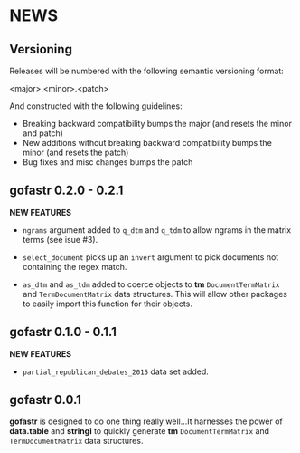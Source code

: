 NEWS
====

Versioning
----------

Releases will be numbered with the following semantic versioning format:

&lt;major&gt;.&lt;minor&gt;.&lt;patch&gt;

And constructed with the following guidelines:

* Breaking backward compatibility bumps the major (and resets the minor
  and patch)
* New additions without breaking backward compatibility bumps the minor
  (and resets the patch)
* Bug fixes and misc changes bumps the patch



gofastr 0.2.0 - 0.2.1
----------------------------------------------------------------

**NEW FEATURES**

* `ngrams` argument added to `q_dtm` and `q_tdm` to allow ngrams in the matrix
  terms (see isue #3).

* `select_document` picks up an `invert` argument to pick documents not
  containing the regex match.

* `as_dtm` and `as_tdm` added to coerce objects to **tm** `DocumentTermMatrix`
  and `TermDocumentMatrix` data structures.  This will allow other packages to
  easily import this function for their objects.




gofastr 0.1.0 - 0.1.1
----------------------------------------------------------------

**NEW FEATURES**

* `partial_republican_debates_2015` data set added.


gofastr 0.0.1
----------------------------------------------------------------

**gofastr** is designed to do one thing really well...It harnesses the power of **data.table** and **stringi** to quickly generate **tm** `DocumentTermMatrix` and `TermDocumentMatrix` data structures.

